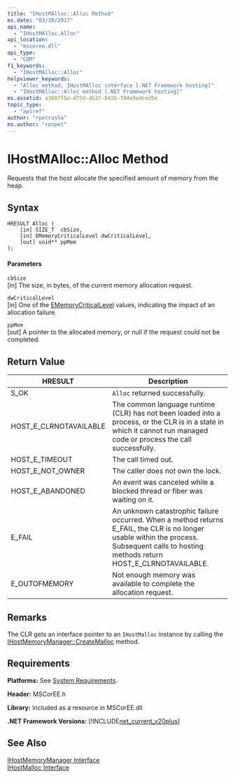 ```yaml
---
title: "IHostMAlloc::Alloc Method"
ms.date: "03/30/2017"
api_name: 
  - "IHostMAlloc.Alloc"
api_location: 
  - "mscoree.dll"
api_type: 
  - "COM"
f1_keywords: 
  - "IHostMAlloc::Alloc"
helpviewer_keywords: 
  - "Alloc method, IHostMAlloc interface [.NET Framework hosting]"
  - "IHostMAlloc::Alloc method [.NET Framework hosting]"
ms.assetid: a3007f5e-d75d-4b37-842b-704e9edced5e
topic_type: 
  - "apiref"
author: "rpetrusha"
ms.author: "ronpet"
---
```

# IHostMAlloc::Alloc Method
Requests that the host allocate the specified amount of memory from the heap.  
  
## Syntax  
  
```  
HRESULT Alloc (  
    [in] SIZE_T  cbSize,   
    [in] EMemoryCriticalLevel dwCriticalLevel,   
    [out] void** ppMem  
);  
```  
  
#### Parameters  
 `cbSize`  
 [in] The size, in bytes, of the current memory allocation request.  
  
 `dwCriticalLevel`  
 [in] One of the [EMemoryCriticalLevel](../../../../docs/framework/unmanaged-api/hosting/ememorycriticallevel-enumeration.md) values, indicating the impact of an allocation failure.  
  
 `ppMem`  
 [out] A pointer to the allocated memory, or null if the request could not be completed.  
  
## Return Value  
  
|HRESULT|Description|  
|-------------|-----------------|  
|S_OK|`Alloc` returned successfully.|  
|HOST_E_CLRNOTAVAILABLE|The common language runtime (CLR) has not been loaded into a process, or the CLR is in a state in which it cannot run managed code or process the call successfully.|  
|HOST_E_TIMEOUT|The call timed out.|  
|HOST_E_NOT_OWNER|The caller does not own the lock.|  
|HOST_E_ABANDONED|An event was canceled while a blocked thread or fiber was waiting on it.|  
|E_FAIL|An unknown catastrophic failure occurred. When a method returns E_FAIL, the CLR is no longer usable within the process. Subsequent calls to hosting methods return HOST_E_CLRNOTAVAILABLE.|  
|E_OUTOFMEMORY|Not enough memory was available to complete the allocation request.|  
  
## Remarks  
 The CLR gets an interface pointer to an `IHostMalloc` instance by calling the [IHostMemoryManager::CreateMalloc](../../../../docs/framework/unmanaged-api/hosting/ihostmemorymanager-createmalloc-method.md) method.  
  
## Requirements  
 **Platforms:** See [System Requirements](../../../../docs/framework/get-started/system-requirements.md).  
  
 **Header:** MSCorEE.h  
  
 **Library:** Included as a resource in MSCorEE.dll  
  
 **.NET Framework Versions:** [!INCLUDE[net_current_v20plus](../../../../includes/net-current-v20plus-md.md)]  
  
## See Also  
 [IHostMemoryManager Interface](../../../../docs/framework/unmanaged-api/hosting/ihostmemorymanager-interface.md)  
 [IHostMalloc Interface](../../../../docs/framework/unmanaged-api/hosting/ihostmalloc-interface.md)
